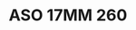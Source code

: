 ---
title: ASO 17MM 260
date: 
draft: false

# descripcion
description : Anillo de plata 925.

materials: Plata 975

color: 

dimensions: 17mm diámetro

code: 05-23-1649

type: "Anillos"

categories: []

price: $5.880,00

price_eftvo: $5.000,00

# Images
# first image will be shown in the product page
images:
  # - image: "images/path_to_image"
  # La ubicacion de las imagenes es imagenes/Anillos/Anillos.Solo Plata/05-23-1649-aso-17mm-260
  - image: "./images/anillos/solo_plata/05-23-1649-aso-17mm-260.jpg"
---